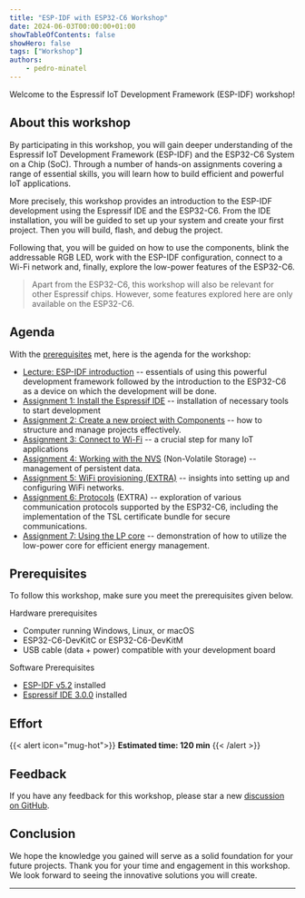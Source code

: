 ```yaml
---
title: "ESP-IDF with ESP32-C6 Workshop"
date: 2024-06-03T00:00:00+01:00
showTableOfContents: false
showHero: false
tags: ["Workshop"]
authors:
    - pedro-minatel
---
```


Welcome to the Espressif IoT Development Framework (ESP-IDF) workshop!


## About this workshop

By participating in this workshop, you will gain deeper understanding of the Espressif IoT Development Framework (ESP-IDF) and the ESP32-C6 System on a Chip (SoC). Through a number of hands-on assignments covering a range of essential skills, you will learn how to build efficient and powerful IoT applications.

More precisely, this workshop provides an introduction to the ESP-IDF development using the Espressif IDE and the ESP32-C6. From the IDE installation, you will be guided to set up your system and create your first project. Then you will build, flash, and debug the project.

Following that, you will be guided on how to use the components, blink the addressable RGB LED, work with the ESP-IDF configuration, connect to a Wi-Fi network and, finally, explore the low-power features of the ESP32-C6.

> Apart from the ESP32-C6, this workshop will also be relevant for other Espressif chips. However, some features explored here are only available on the ESP32-C6.


## Agenda

With the [prerequisites](#prerequisites) met, here is the agenda for the workshop:

- [Lecture: ESP-IDF introduction](introduction/) -- essentials of using this powerful development framework followed by the introduction to the ESP32-C6 as a device on which the development will be done.
- [Assignment 1: Install the Espressif IDE](assignment-1) -- installation of necessary tools to start development
- [Assignment 2: Create a new project with Components](assignment-2) -- how to structure and manage projects effectively.
- [Assignment 3: Connect to Wi-Fi](assignment-3) -- a crucial step for many IoT applications
- [Assignment 4: Working with the NVS](assignment-4) (Non-Volatile Storage) -- management of persistent data.
- [Assignment 5: WiFi provisioning (EXTRA)](assignment-5) -- insights into setting up and configuring WiFi networks.
- [Assignment 6: Protocols](assignment-6) (EXTRA) -- exploration of various communication protocols supported by the ESP32-C6, including the implementation of the TSL certificate bundle for secure communications.
- [Assignment 7: Using the LP core](assignment-7) -- demonstration of how to utilize the low-power core for efficient energy management.


## Prerequisites

To follow this workshop, make sure you meet the prerequisites given below.

Hardware prerequisites

- Computer running Windows, Linux, or macOS
- ESP32-C6-DevKitC or ESP32-C6-DevKitM
- USB cable (data + power) compatible with your development board

Software Prerequisites

- [ESP-IDF v5.2](https://github.com/espressif/esp-idf/tree/release/v5.2) installed
- [Espressif IDE 3.0.0](https://github.com/espressif/idf-eclipse-plugin/releases/tag/v3.0.0) installed


## Effort

{{< alert icon="mug-hot">}}
**Estimated time: 120 min**
{{< /alert >}}


## Feedback

If you have any feedback for this workshop, please star a new [discussion on GitHub](https://github.com/espressif/developer-portal/discussions).


## Conclusion

We hope the knowledge you gained will serve as a solid foundation for your future projects. Thank you for your time and engagement in this workshop. We look forward to seeing the innovative solutions you will create.

---
